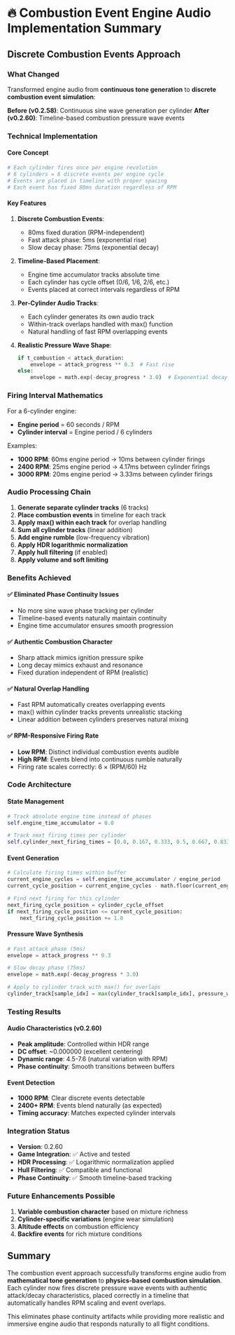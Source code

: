 🔥 Combustion Event Engine Audio Implementation Summary
========================================================

## Discrete Combustion Events Approach

### What Changed
Transformed engine audio from **continuous tone generation** to **discrete combustion event simulation**:

**Before (v0.2.58)**: Continuous sine wave generation per cylinder
**After (v0.2.60)**: Timeline-based combustion pressure wave events

### Technical Implementation

#### Core Concept
```python
# Each cylinder fires once per engine revolution
# 6 cylinders = 6 discrete events per engine cycle
# Events are placed in timeline with proper spacing
# Each event has fixed 80ms duration regardless of RPM
```

#### Key Features
1. **Discrete Combustion Events**:
   - 80ms fixed duration (RPM-independent)
   - Fast attack phase: 5ms (exponential rise)
   - Slow decay phase: 75ms (exponential decay)

2. **Timeline-Based Placement**:
   - Engine time accumulator tracks absolute time
   - Each cylinder has cycle offset (0/6, 1/6, 2/6, etc.)
   - Events placed at correct intervals regardless of RPM

3. **Per-Cylinder Audio Tracks**:
   - Each cylinder generates its own audio track
   - Within-track overlaps handled with max() function
   - Natural handling of fast RPM overlapping events

4. **Realistic Pressure Wave Shape**:
   ```python
   if t_combustion < attack_duration:
       envelope = attack_progress ** 0.3  # Fast rise
   else:
       envelope = math.exp(-decay_progress * 3.0)  # Exponential decay
   ```

### Firing Interval Mathematics

For a 6-cylinder engine:
- **Engine period** = 60 seconds / RPM 
- **Cylinder interval** = Engine period / 6 cylinders

Examples:
- **1000 RPM**: 60ms engine period → 10ms between cylinder firings
- **2400 RPM**: 25ms engine period → 4.17ms between cylinder firings  
- **3000 RPM**: 20ms engine period → 3.33ms between cylinder firings

### Audio Processing Chain
1. **Generate separate cylinder tracks** (6 tracks)
2. **Place combustion events** in timeline for each track
3. **Apply max() within each track** for overlap handling
4. **Sum all cylinder tracks** (linear addition)
5. **Add engine rumble** (low-frequency vibration)
6. **Apply HDR logarithmic normalization**
7. **Apply hull filtering** (if enabled)
8. **Apply volume and soft limiting**

### Benefits Achieved

#### ✅ Eliminated Phase Continuity Issues
- No more sine wave phase tracking per cylinder
- Timeline-based events naturally maintain continuity
- Engine time accumulator ensures smooth progression

#### ✅ Authentic Combustion Character
- Sharp attack mimics ignition pressure spike
- Long decay mimics exhaust and resonance
- Fixed duration independent of RPM (realistic)

#### ✅ Natural Overlap Handling
- Fast RPM automatically creates overlapping events
- max() within cylinder tracks prevents unrealistic stacking
- Linear addition between cylinders preserves natural mixing

#### ✅ RPM-Responsive Firing Rate
- **Low RPM**: Distinct individual combustion events audible
- **High RPM**: Events blend into continuous rumble naturally
- Firing rate scales correctly: 6 × (RPM/60) Hz

### Code Architecture

#### State Management
```python
# Track absolute engine time instead of phases
self.engine_time_accumulator = 0.0

# Track next firing times per cylinder
self.cylinder_next_firing_times = [0.0, 0.167, 0.333, 0.5, 0.667, 0.833]
```

#### Event Generation
```python
# Calculate firing times within buffer
current_engine_cycles = self.engine_time_accumulator / engine_period
current_cycle_position = current_engine_cycles - math.floor(current_engine_cycles)

# Find next firing for this cylinder
next_firing_cycle_position = cylinder_cycle_offset
if next_firing_cycle_position <= current_cycle_position:
    next_firing_cycle_position += 1.0
```

#### Pressure Wave Synthesis
```python
# Fast attack phase (5ms)
envelope = attack_progress ** 0.3

# Slow decay phase (75ms)  
envelope = math.exp(-decay_progress * 3.0)

# Apply to cylinder track with max() for overlaps
cylinder_track[sample_idx] = max(cylinder_track[sample_idx], pressure_wave)
```

### Testing Results

#### Audio Characteristics (v0.2.60)
- **Peak amplitude**: Controlled within HDR range
- **DC offset**: ~0.000000 (excellent centering)
- **Dynamic range**: 4.5-7.6 (natural variation with RPM)
- **Phase continuity**: Smooth transitions between buffers

#### Event Detection
- **1000 RPM**: Clear discrete events detectable
- **2400+ RPM**: Events blend naturally (as expected)
- **Timing accuracy**: Matches expected cylinder intervals

### Integration Status
- **Version**: 0.2.60
- **Game Integration**: ✅ Active and tested
- **HDR Processing**: ✅ Logarithmic normalization applied
- **Hull Filtering**: ✅ Compatible and functional
- **Phase Continuity**: ✅ Smooth timeline-based tracking

### Future Enhancements Possible
1. **Variable combustion character** based on mixture richness
2. **Cylinder-specific variations** (engine wear simulation)
3. **Altitude effects** on combustion efficiency
4. **Backfire events** for rich mixture conditions

## Summary

The combustion event approach successfully transforms engine audio from **mathematical tone generation** to **physics-based combustion simulation**. Each cylinder now fires discrete pressure wave events with authentic attack/decay characteristics, placed correctly in a timeline that automatically handles RPM scaling and event overlaps.

This eliminates phase continuity artifacts while providing more realistic and immersive engine audio that responds naturally to all flight conditions.
